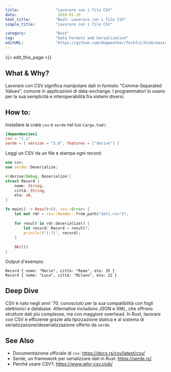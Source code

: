 ```yaml
---
title:                "Lavorare con i file CSV"
date:                  2024-01-19
html_title:           "Bash: Lavorare con i file CSV"
simple_title:         "Lavorare con i file CSV"

category:             "Rust"
tag:                  "Data Formats and Serialization"
editURL:              "https://github.com/dogweather/forkful/blob/master/content/it/rust/working-with-csv.md"
---
```


{{< edit_this_page >}}

## What & Why?
Lavorare con CSV significa manipolare dati in formato "Comma-Separated Values", comune in applicazioni di data-exchange. I programmatori lo usano per la sua semplicità e interoperabilità fra sistemi diversi.

## How to:
Installare la crate `csv` e `serde` nel tuo `Cargo.toml`:

```toml
[dependencies]
csv = "1.1"
serde = { version = "1.0", features = ["derive"] }
```

Leggi un CSV da un file e stampa ogni record:

```rust
use csv;
use serde::Deserialize;

#[derive(Debug, Deserialize)]
struct Record {
    nome: String,
    città: String,
    eta: u8,
}

fn main() -> Result<(), csv::Error> {
    let mut rdr = csv::Reader::from_path("dati.csv")?;
    
    for result in rdr.deserialize() {
        let record: Record = result?;
        println!("{:?}", record);
    }
    
    Ok(())
}
```

Output d'esempio:

```plaintext
Record { nome: "Mario", città: "Roma", eta: 35 }
Record { nome: "Luca", città: "Milano", eta: 22 }
```

## Deep Dive
CSV è nato negli anni '70, conosciuto per la sua compatibilità con fogli elettronici e database. Alternative includono JSON e XML, che offrono strutture dati più complesse, ma con maggiore overhead. In Rust, lavorare con CSV è efficiente grazie alla tipizzazione statica e al sistema di serializzazione/deserializzazione offerto da `serde`.

## See Also
- Documentazione ufficiale di `csv`: https://docs.rs/csv/latest/csv/
- Serde, un framework per serializzare dati in Rust: https://serde.rs/
- Perché usare CSV?: https://www.why-csv.club/
